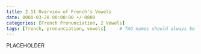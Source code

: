 ```yaml
---
title: 2.11 Overview of French's Vowels
date: 0000-03-28 00:00:00 +/-0800
categories: [French Pronunciation, 2 Vowels]
tags: [french, pronunciation, vowels]     # TAG names should always be lowercase
---
```


PLACEHOLDER
